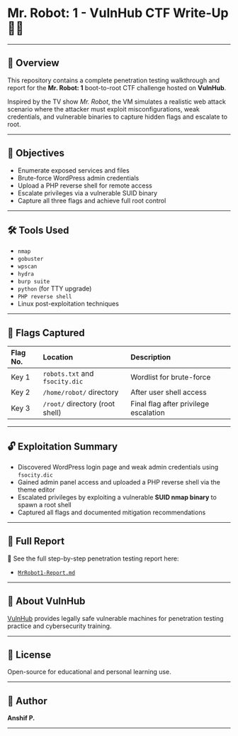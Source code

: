 # Mr. Robot: 1 - VulnHub CTF Write-Up 🐱‍💻

---

## 📌 Overview

This repository contains a complete penetration testing walkthrough and report for the **Mr. Robot: 1** boot-to-root CTF challenge hosted on **VulnHub**.

Inspired by the TV show *Mr. Robot*, the VM simulates a realistic web attack scenario where the attacker must exploit misconfigurations, weak credentials, and vulnerable binaries to capture hidden flags and escalate to root.

---

## 🎯 Objectives

- Enumerate exposed services and files
- Brute-force WordPress admin credentials
- Upload a PHP reverse shell for remote access
- Escalate privileges via a vulnerable SUID binary
- Capture all three flags and achieve full root control

---

## 🛠️ Tools Used

- `nmap`
- `gobuster`
- `wpscan`
- `hydra`
- `burp suite`
- `python` (for TTY upgrade)
- `PHP reverse shell`
- Linux post-exploitation techniques

---

## 📜 Flags Captured

| Flag No. | Location                    | Description                   |
|:---------|:----------------------------|:-------------------------------|
| Key 1    | `robots.txt` and `fsocity.dic` | Wordlist for brute-force |
| Key 2    | `/home/robot/` directory     | After user shell access        |
| Key 3    | `/root/` directory (root shell) | Final flag after privilege escalation |

---

## 🔓 Exploitation Summary

- Discovered WordPress login page and weak admin credentials using `fsocity.dic`
- Gained admin panel access and uploaded a PHP reverse shell via the theme editor
- Escalated privileges by exploiting a vulnerable **SUID nmap binary** to spawn a root shell
- Captured all flags and documented mitigation recommendations

---

## 📑 Full Report

📖 See the full step-by-step penetration testing report here:

- [`MrRobot1-Report.md`](./MrRobot1-Report.md)

---

## 📖 About VulnHub

[VulnHub](https://www.vulnhub.com/) provides legally safe vulnerable machines for penetration testing practice and cybersecurity training.

---

## 📄 License

Open-source for educational and personal learning use.

---

## 📝 Author

**Anshif P.**

---

